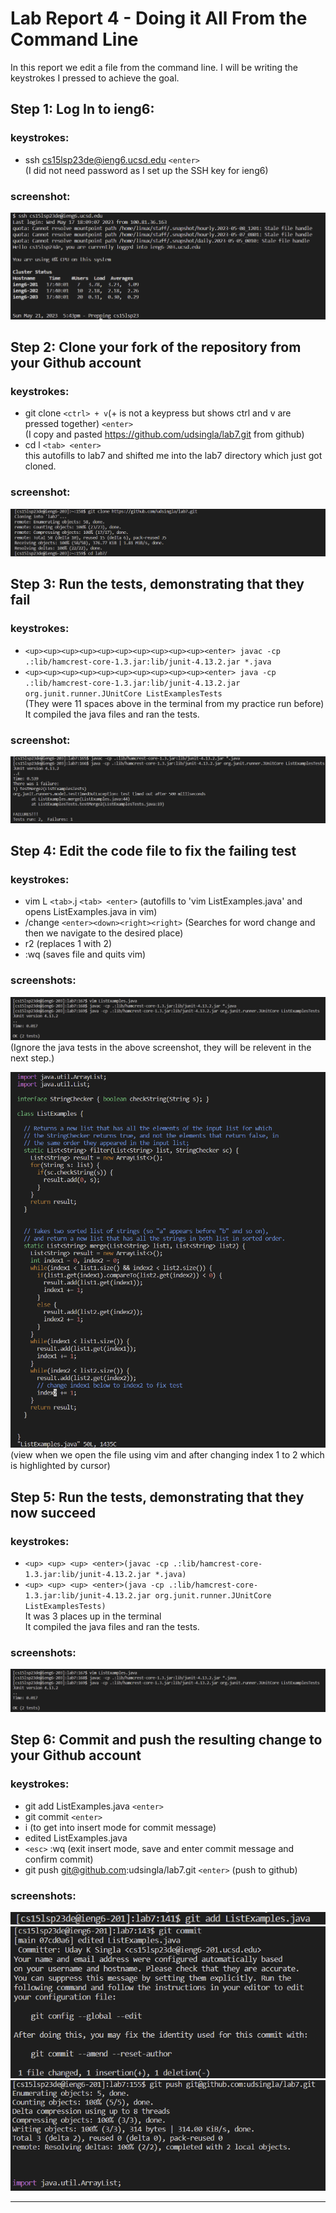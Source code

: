 # Lab Report 4 - Doing it All From the Command Line

In this report we edit a file from the command line.
I will be writing the keystrokes I pressed to achieve the goal.

## Step 1: Log In to ieng6:
### keystrokes:
* ssh cs15lsp23de@ieng6.ucsd.edu `<enter>` \
 (I did not need password as I set up the SSH key for ieng6)

### screenshot:
![image](terminal1.png)

## Step 2: Clone your fork of the repository from your Github account
### keystrokes:
* git clone `<ctrl> + v`(+ is not a keypress but shows ctrl and v are pressed together)  `<enter>` \
(I copy and pasted https://github.com/udsingla/lab7.git from github)
* cd l `<tab> <enter>` \
this autofills to lab7 and shifted me into the lab7 directory which just got cloned.

### screenshot:
![image](terminal2.png)

## Step 3: Run the tests, demonstrating that they fail
### keystrokes:
* `<up><up><up><up><up><up><up><up><up><up><enter> javac -cp .:lib/hamcrest-core-1.3.jar:lib/junit-4.13.2.jar *.java` 
* `<up><up><up><up><up><up><up><up><up><up><enter> java -cp .:lib/hamcrest-core-1.3.jar:lib/junit-4.13.2.jar org.junit.runner.JUnitCore ListExamplesTests` \
(They were 11 spaces above in the terminal from my practice run before) \
It compiled the java files and ran the tests.

### screenshot:
![image](terminal3.png)

## Step 4: Edit the code file to fix the failing test
### keystrokes:
* vim L `<tab>`.j `<tab> <enter>` (autofills to 'vim ListExamples.java' and opens ListExamples.java in vim)
* /change `<enter><down><right><right>` (Searches for word change and then we navigate to the desired place)
* r2 (replaces 1 with 2)
* :wq (saves file and quits vim)

### screenshots:
![image](terminal5.png)
(Ignore the java tests in the above screenshot, they will be relevent in the next step.)

![image](terminal4.png) \
(view when we open the file using vim and after changing index 1 to 2 which is highlighted by cursor)

## Step 5: Run the tests, demonstrating that they now succeed
### keystrokes:
* `<up> <up> <up> <enter>(javac -cp .:lib/hamcrest-core-1.3.jar:lib/junit-4.13.2.jar *.java)` 
* `<up> <up> <up> <enter>(java -cp .:lib/hamcrest-core-1.3.jar:lib/junit-4.13.2.jar org.junit.runner.JUnitCore ListExamplesTests)` \
It was 3 places up in the terminal \
It compiled the java files and ran the tests.

### screenshots:
![image](terminal5.png)

## Step 6: Commit and push the resulting change to your Github account
### keystrokes:
* git add ListExamples.java `<enter>`
* git commit `<enter>`
* i (to get into insert mode for commit message)
* edited ListExamples.java
* `<esc>` :wq (exit insert mode, save and enter commit message and confirm commit)
* git push git@github.com:udsingla/lab7.git `<enter>` (push to github)

### screenshots:
![image](terminal6.png)
![image](terminal7.png)
![image](terminal8.png)

***

